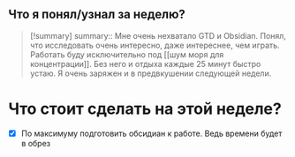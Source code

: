 
## Что я понял/узнал за неделю?

> [!summary]
> summary:: Мне очень нехватало GTD и Obsidian. Понял, что исследовать очень интересно, даже интереснее, чем играть. Работать буду исключительно под [[шум моря для концентрации]]. Без него и отдыха каждые 25 минут быстро устаю. Я очень заряжен и в предвкушении следующей недели.


# Что стоит сделать на этой неделе?
- [x] По максимуму подготовить обсидиан к работе. Ведь времени будет в обрез
